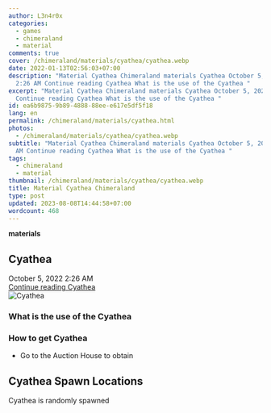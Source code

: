 ```yaml
---
author: L3n4r0x
categories:
  - games
  - chimeraland
  - material
comments: true
cover: /chimeraland/materials/cyathea/cyathea.webp
date: 2022-01-13T02:56:03+07:00
description: "Material Cyathea Chimeraland materials Cyathea October 5, 2022
  2:26 AM Continue reading Cyathea What is the use of the Cyathea "
excerpt: "Material Cyathea Chimeraland materials Cyathea October 5, 2022 2:26 AM
  Continue reading Cyathea What is the use of the Cyathea "
id: ea6b9875-9b89-4888-88ee-e617e5df5f18
lang: en
permalink: /chimeraland/materials/cyathea.html
photos:
  - /chimeraland/materials/cyathea/cyathea.webp
subtitle: "Material Cyathea Chimeraland materials Cyathea October 5, 2022 2:26
  AM Continue reading Cyathea What is the use of the Cyathea "
tags:
  - chimeraland
  - material
thumbnail: /chimeraland/materials/cyathea/cyathea.webp
title: Material Cyathea Chimeraland
type: post
updated: 2023-08-08T14:44:58+07:00
wordcount: 468
---
```


<link
  rel="stylesheet"
  href="https://rawcdn.githack.com/dimaslanjaka/Web-Manajemen/870a349/css/bootstrap-5-3-0-alpha3-wrapper.css"
/>
<section id="bootstrap-wrapper">
  <div data-bs-theme="dark">
    <div
      class="row g-0 border rounded overflow-hidden flex-md-row mb-4 shadow-sm position-relative bg-dark text-light"
    >
      <div class="col p-4 d-flex flex-column position-static">
        <strong class="d-inline-block mb-2 text-success">materials</strong>
        <h2 class="mb-0">Cyathea</h2>
        <div class="mb-1 text-muted">October 5, 2022 2:26 AM</div>
        <a
          href="/chimeraland/materials/cyathea.html"
          class="stretched-link d-none text-primary"
          >Continue reading Cyathea</a
        >
      </div>
      <div class="col-auto d-none d-md-block d-lg-block">
        <img
          src="https://www.webmanajemen.com/chimeraland/materials/cyathea/cyathea.webp"
          alt="Cyathea"
        />
      </div>
    </div>
    <div class="row">
      <div class="col-lg-6 col-12 mb-2">
        <div class="card">
          <div class="card-body">
            <h3 class="card-title">What is the use of the Cyathea</h3>
            <div class="card-text"><ul></ul></div>
          </div>
        </div>
      </div>
      <div class="col-lg-6 col-12 mb-2">
        <div class="card">
          <div class="card-body">
            <h3 class="card-title">How to get Cyathea</h3>
            <div class="card-text">
              <ul>
                <li>Go to the Auction House to obtain</li>
              </ul>
            </div>
          </div>
        </div>
      </div>
      <div class="col-12 mb-2">
        <h2>Cyathea Spawn Locations</h2>
        <p>Cyathea is randomly spawned</p>
      </div>
    </div>
  </div>
</section>